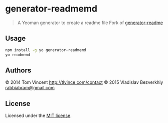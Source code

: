 # generator-readmemd

> A Yeoman generator to create a readme file
Fork of [generator-readme](https://github.com/tlvince/generator-readme)

## Usage

```bash
npm install -g yo generator-readmemd
yo readmemd
```

## Authors

© 2014 Tom Vincent <http://tlvince.com/contact>
© 2015 Vladislav Bezverkhiy <rabbiabram@gmail.com>

## License

Licensed under the [MIT license](http://tlvince.mit-license.org).

